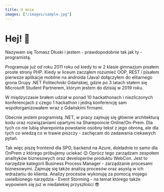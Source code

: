 ```yaml
---
title: O mnie
images: ["/images/sample.jpg"]
---
```



# Hej! :wave: 

Nazywam się Tomasz Dłuski i jestem - prawdopodobnie tak jak ty - programistą.

Programuje już od roku 2011 roku od kiedy to w 2 klasie gimnazjum pisałem proste strony PHP.
Kiedy w liceum zacząłem rozumieć OOP, REST i pisałem pierwsze aplikacje mobilne na androida (Java) dołączyłem do elitarnego grona Grupy .NET Politechniki Gdańskiej, gdzie po 3 latach stałem się Microsoft Student Partnerem, którym jestem do dzisiaj w 2019 roku.

W międzyczasie brałem udział w ponad 10 hackathonach i niezliczonych konferencjach z czego 1 hackathon i jedną konferencję sam współorganizowałem wraz z Gdańskimi firmami.

Obecnie jestem programistą .NET, w pracy zajmuję się głównie architekturą kodu oraz rozwiązaniami opartymi na Sharepoincie Online/On-Prem. Dla tych co nie lubią sharepointa powstanie osobny tekst z jego obroną, ale dla tych co wiedzą co w trawie piszczy - zachęcam do zadawania ciekawych pytań.

Tak więc piszę frontend dla SPO, backend na Azure, dokładnie to samo dla OnPrem z którego próbujemy uciekać 😉
Oprócz tego zarządzam zespołem analityków biznesowych oraz developerów produktu WebCon. Jest to narzędzie kategorii Business Process Manager - zarządzanie procesami biznesowymi.
Zajmuję się także analizą procesów oraz asystą w ich wdrażaniu do klienta.
Analizy procesów wykonuję za pomocą mojego uwielbionego narzędzia - Event Storming - na temat którego także wypowiem się już w niedalekiej przyszłości 😎